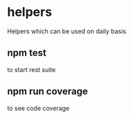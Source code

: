 # helpers
Helpers which can be used on daily basis

## npm test
to start rest suite

## npm run coverage
to see code coverage
